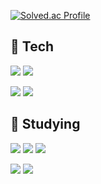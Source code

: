 [![Solved.ac Profile](http://mazassumnida.wtf/api/v2/generate_badge?boj=k906506)](https://solved.ac/k906506/)

## 🔭 Tech
<img src="https://img.shields.io/badge/C-A8B9CC?style=flat-square&logo=C&logoColor=white"> <img src="https://img.shields.io/badge/C++-00599C?style=flat-square&logo=C%2B%2B&logoColor=white">

<img src="https://img.shields.io/badge/Python-3766AB?style=flat-square&logo=Python&logoColor=white">

<img src="https://img.shields.io/badge/Java-007396?style=flat-square&logo=Java&logoColor=white">

## 🌱 Studying
<img src="https://img.shields.io/badge/HTML-E34F26?style=flat-square&logo=HTML5&logoColor=white"> <img src="https://img.shields.io/badge/CSS-1572B6?style=flat-square&logo=CSS3&logoColor=white"> <img src="https://img.shields.io/badge/JavaScript-F7DF1E?style=flat-square&logo=JavaScript&logoColor=white">

<img src="https://img.shields.io/badge/SQLite-003B57?style=flat-square&logo=SQLite&logoColor=white">

<img src="https://img.shields.io/badge/Blockchain-121D33?style=flat-square&logo=Blockchain.com&logoColor=white">

